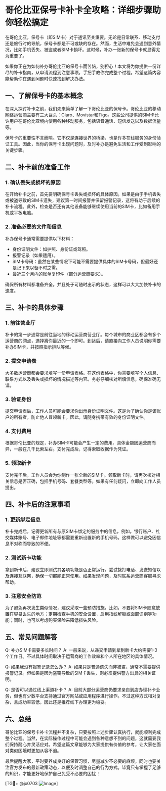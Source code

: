# 哥伦比亚保号卡补卡全攻略：详细步骤助你轻松搞定

在哥伦比亚，保号卡（即SIM卡）对于通讯至关重要。无论是日常联系、移动支付还是旅行时的导航，保号卡都是不可或缺的存在。然而，生活中难免会遇到意外情况，比如手机丢失、被盗或者SIM卡损坏。这时候，补办一张新的保号卡就显得尤为重要了。

如果你正在为如何补办哥伦比亚的保号卡而苦恼，别担心！本文将为你提供一份详尽的补卡指南，从申请流程到注意事项，手把手教你完成整个过程。希望这篇内容能帮助你在遇到问题时快速找到解决办法。

## 一、了解保号卡的基本概念

在深入探讨补卡之前，我们先来简单了解一下哥伦比亚的保号卡。哥伦比亚的移动网络运营商主要有三大巨头：Claro、Movistar和Tigo。这些公司提供的SIM卡允许用户在哥伦比亚境内使用各种移动服务，包括语音通话、短信发送以及数据流量等。

保号卡的重要性不言而喻。它不仅是连接世界的桥梁，也是许多在线服务的身份验证工具。因此，当你的保号卡出现问题时，及时补办是避免生活和工作受到影响的关键步骤。

## 二、补卡前的准备工作

### 1. 确认丢失或损坏的原因
在开始补卡之前，首先要明确保号卡丢失或损坏的具体原因。如果是由于手机丢失或被盗导致的SIM卡遗失，建议第一时间报警并保留报警记录，这将有助于后续的补卡流程。此外，检查是否还有其他设备能够继续使用当前的SIM卡，比如备用手机或平板电脑。

### 2. 准备必要的文件和信息
补办保号卡通常需要提供以下材料：
- 身份证明文件：如护照、身份证或驾照。
- 报警记录（如果适用）。
- SIM卡号码：虽然在某些情况下可能不需要提供具体的SIM卡号码，但最好还是记下来以备不时之需。
- 最近三个月内的账单复印件（部分运营商要求）。

确保所有材料都准备齐全，并且处于可随时出示的状态，这样可以大大加快补卡的速度。

## 三、补卡的具体步骤

### 1. 前往营业厅
补卡的第一步通常是前往当地的移动运营商营业厅。每个城市的商业区都会有多个运营商的网点，选择离你最近的一个即可。到达后，请直接向工作人员说明你需要补办SIM卡，并按照指示排队等候。

### 2. 提交申请表
大多数运营商都会要求填写一份申请表格。在这份表格中，你需要填写个人信息、联系方式以及丢失或损坏的情况描述等内容。务必仔细核对所填信息，确保准确无误。

### 3. 验证身份
提交申请表后，工作人员可能会要求你出示身份证明文件。这是为了确认你是该账户的所有者，防止他人冒领新卡。因此，请随身携带有效的身份证明文件。

### 4. 支付费用
根据哥伦比亚的规定，补办SIM卡可能会产生一定的费用。具体金额因运营商而异，一般在几千比索左右。支付完成后，记得索取收据作为凭证。

### 5. 领取新卡
支付完毕后，工作人员会为你制作一张全新的SIM卡。领取新卡时，请再次核对相关信息是否正确，包括手机号码、套餐类型等。如果有任何疑问，立即向工作人员提出。

## 四、补卡后的注意事项

### 1. 更新绑定信息
补卡完成后，记得更新所有与原SIM卡绑定的服务中的信息。例如，银行账户、社交媒体账号、电子邮件地址等都需要重新设置新的手机号码。这样做可以避免因信息不对称而导致的不便。

### 2. 测试新卡功能
拿到新卡后，建议立即测试其各项功能是否正常运行。尝试拨打电话、发送短信以及连接互联网，确保一切都能正常使用。如果发现问题，及时联系运营商客服寻求帮助。

### 3. 注意安全防范
为了避免再次发生类似情况，建议采取一些预防措施。比如，不要将SIM卡随意放置在容易丢失的地方；定期检查手机的安全设置，启用指纹解锁或面部识别等功能；同时，也可以考虑购买保险来降低损失风险。

## 五、常见问题解答

Q: 补办SIM卡需要多长时间？
A: 一般来说，从递交申请到拿到新卡大约需要1-3个工作日。不过具体时间取决于运营商的工作效率和个人所在地区的具体情况。

Q: 如果我没有报警记录怎么办？
A: 如果只是普通遗失而非被盗，通常不需要提供报警记录。但如果是因为盗窃导致的SIM卡丢失，则必须提供警方出具的相关证明。

Q: 是否可以通过线上渠道补卡？
A: 目前大部分运营商仍要求亲自到店办理补卡业务，但也有少数平台支持通过官方网站或应用程序进行操作。不过这种方式相对复杂，且成功率较低，因此还是推荐线下办理更为稳妥。

## 六、总结

哥伦比亚的保号卡补卡流程并不复杂，只要按照上述步骤认真执行，就能顺利完成整个过程。当然，在实际操作过程中可能会遇到各种意想不到的问题，这就需要我们保持耐心并灵活应对。希望这篇文章能够为大家提供有价值的参考，让大家在面对类似困境时更加从容不迫。

最后提醒大家，平时要养成良好的保管习惯，尽量减少不必要的麻烦。同时也要关注官方发布的最新政策动态，以便及时调整自己的行为方式。毕竟只有掌握了足够的知识，才能更好地保护自己免受不必要的困扰！

[TG💪+ @jx0703 ![Image](https://github.com/user-attachments/assets/dbca1d08-cadb-493c-b0ec-ad6f7a83f270)]